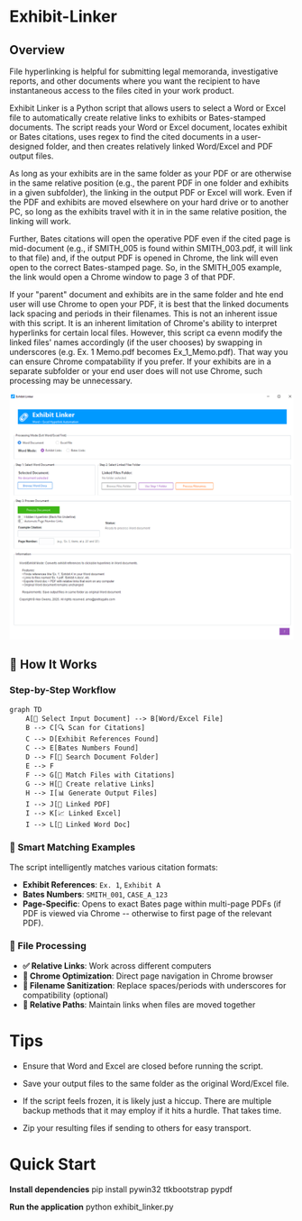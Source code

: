 # Exhibit-Linker

## Overview
File hyperlinking is helpful for submitting legal memoranda, investigative reports, and other documents where you want the recipient to have instantaneous access to the files cited in your work product.

Exhibit Linker is a Python script that allows users to select a Word or Excel file to automatically create relative links to exhibits or Bates-stamped documents. The script reads your Word or Excel document, locates exhibit or Bates citations, uses regex to find the cited documents in a user-designed folder, and then creates relatively linked Word/Excel and PDF output files. 

As long as your exhibits are in the same folder as your PDF or are otherwise in the same relative position (e.g., the parent PDF in one folder and exhibits in a given subfolder), the linking in the output PDF or Excel will work. Even if the PDF and exhibits are moved elsewhere on your hard drive or to another PC, so long as the exhibits travel with it in in the same relative position, the linking will work.

Further, Bates citations will open the operative PDF even if the cited page is mid-document (e.g., if SMITH_005 is found within SMITH_003.pdf, it will link to that file) and, if the output PDF is opened in Chrome, the link will even open to the correct Bates-stamped page. So, in the SMITH_005 example, the link would open a Chrome window to page 3 of that PDF.

If your "parent" document and exhibits are in the same folder and hte end user will use Chrome to open your PDF, it is best that the linked documents lack spacing and periods in their filenames.  This is not an inherent issue with this script.  It is an inherent limitation of Chrome's ability to interpret hyperlinks for certain local files.  However, this script ca evenn modify the linked files' names accordingly (if the user chooses) by swapping in underscores (e.g. Ex. 1 Memo.pdf becomes Ex_1_Memo.pdf).  That way you can ensure Chrome compatability if you prefer.  If your exhibits are in a separate subfolder or your end user does will not use Chrome, such processing may be unnecessary.

![Screenshot A](./images/Screenshot_A1.png)

## 🔄 How It Works

### Step-by-Step Workflow

```mermaid
graph TD
    A[📄 Select Input Document] --> B[Word/Excel File]
    B --> C[🔍 Scan for Citations]
    C --> D[Exhibit References Found]
    C --> E[Bates Numbers Found]
    D --> F[📁 Search Document Folder]
    E --> F
    F --> G[🎯 Match Files with Citations]
    G --> H[🔗 Create relative Links]
    H --> I[📊 Generate Output Files]
    I --> J[📑 Linked PDF]
    I --> K[📈 Linked Excel]
    I --> L[📝 Linked Word Doc]
```


### 🎯 Smart Matching Examples

The script intelligently matches various citation formats:

- **Exhibit References**: `Ex. 1`, `Exhibit A`
- **Bates Numbers**: `SMITH_001`, `CASE_A_123`
- **Page-Specific**: Opens to exact Bates page within multi-page PDFs (if PDF is viewed via Chrome -- otherwise to first page of the relevant PDF).

### 🔧 File Processing 

- **✅ Relative Links**: Work across different computers 
- **📱 Chrome Optimization**: Direct page navigation in Chrome browser
- **🔄 Filename Sanitization**: Replace spaces/periods with underscores for compatibility (optional)
- **📂 Relative Paths**: Maintain links when files are moved together

# Tips

- Ensure that Word and Excel are closed before running the script.

-  Save your output files to the same folder as the original Word/Excel file.

- If the script feels frozen, it is likely just a hiccup.  There are multiple backup methods that it may employ if it hits a hurdle.  That takes time.

- Zip your resulting files if sending to others for easy transport. 


# Quick Start

**Install dependencies**
pip install pywin32 ttkbootstrap pypdf

**Run the application**
python exhibit_linker.py

